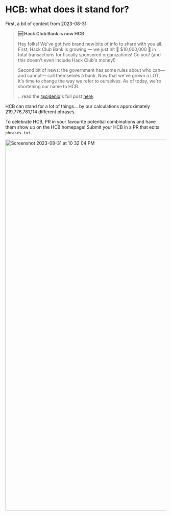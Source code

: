 # HCB: what does it stand for? 

First, a bit of context from 2023-08-31:

> **🆕 Hack Club Bank is now HCB**
> 
> Hey folks! We've got two brand new bits of info to share with you all. First, Hack Club Bank is growing — we just hit 💸 $10,000,000 💸 in total transactions for fiscally sponsored organizations! Go you! (and this doesn't even include Hack Club's money!)
>
>Second bit of news: the government has some rules about who can— and cannot— call themselves a bank. Now that we've grown a LOT, it's time to change the way we refer to ourselves. As of today, we're shortening our name to HCB.
>
> ...read the [@cjdenio](https://github.com/cjdenio)'s full post [here](https://changelog.hcb.hackclub.com/hack-club-bank-is-now-hcb-273207).

HCB can stand for a lot of things... by our calculations approximately 219,776,781,114 different phrases.

To celebrate HCB, PR in your favourite potential combinations and have them show up on the HCB homepage! Submit your HCB in a PR that edits `phrases.txt`.

<img width="1158" alt="Screenshot 2023-08-31 at 10 32 04 PM" src="https://github.com/hackclub/hcb-expansions/assets/39828164/3d47a405-79c4-46d0-9a85-82ecc75f1ab3">
